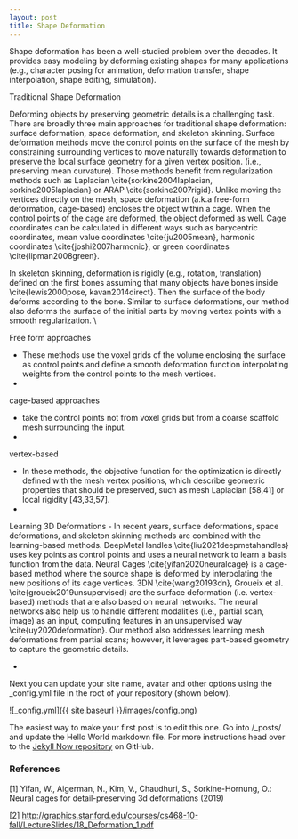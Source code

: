 ```yaml
---
layout: post
title: Shape Deformation
---
```

Shape deformation has been a well-studied problem over the decades. It provides easy modeling by deforming existing shapes for many applications (e.g., character posing for animation, deformation transfer, shape interpolation, shape editing, simulation).

Traditional Shape Deformation

Deforming objects by preserving geometric details is a challenging task. There are broadly three main approaches for traditional shape deformation: surface deformation, space deformation, and skeleton skinning. Surface deformation methods move the control points on the surface of the mesh by constraining surrounding vertices to move naturally towards deformation to preserve the local surface geometry for a given vertex position.  (i.e., preserving mean curvature). Those methods benefit from regularization methods such as Laplacian \cite{sorkine2004laplacian, sorkine2005laplacian} or ARAP  \cite{sorkine2007rigid}. Unlike moving the vertices directly on the mesh, space deformation (a.k.a free-form deformation, cage-based) encloses the object within a cage. When the control points of the cage are deformed, the object deformed as well. Cage coordinates can be calculated in different ways such as barycentric coordinates, mean value coordinates \cite{ju2005mean}, harmonic coordinates \cite{joshi2007harmonic}, or green coordinates \cite{lipman2008green}.

In skeleton skinning, deformation is rigidly (e.g., rotation, translation) defined on the first bones assuming that many objects have bones inside \cite{lewis2000pose, kavan2014direct}. Then the surface of the body deforms according to the bone. Similar to surface deformations, our method also deforms the surface of the initial parts by moving vertex points with a smooth regularization. \\


Free form approaches
- These methods use the voxel grids of the volume enclosing the surface as control points and define a smooth deformation function interpolating weights from the control points to the mesh vertices.
- 
cage-based approaches
- take the control points not from voxel grids but from a coarse scaffold mesh surrounding the input.
- 
vertex-based
- In these methods, the objective function for the optimization is directly defined with the mesh vertex positions, which describe geometric properties that should be preserved, such as mesh Laplacian [58,41] or local rigidity [43,33,57].
- 

Learning 3D Deformations - In recent years, surface deformations, space deformations, and skeleton skinning methods are combined with the learning-based methods. DeepMetaHandles \cite{liu2021deepmetahandles} uses key points as control points and uses a neural network to learn a basis function from the data. Neural Cages \cite{yifan2020neuralcage} is a cage-based method where the source shape is deformed by interpolating the new positions of its cage vertices. 3DN \cite{wang20193dn}, Groueix et al. \cite{groueix2019unsupervised} are the surface deformation (i.e. vertex-based) methods that are also based on neural networks. The neural networks also help us to handle different modalities (i.e., partial scan, image) as an input, computing features in an unsupervised way \cite{uy2020deformation}. Our method also addresses learning mesh deformations from partial scans; however, it leverages part-based geometry to capture the geometric details.


- 

Next you can update your site name, avatar and other options using the _config.yml file in the root of your repository (shown below).

![_config.yml]({{ site.baseurl }}/images/config.png)

The easiest way to make your first post is to edit this one. Go into /_posts/ and update the Hello World markdown file. For more instructions head over to the [Jekyll Now repository](https://github.com/barryclark/jekyll-now) on GitHub.

### References
[1] Yifan, W., Aigerman, N., Kim, V., Chaudhuri, S., Sorkine-Hornung, O.: Neural
cages for detail-preserving 3d deformations (2019) 

[2] http://graphics.stanford.edu/courses/cs468-10-fall/LectureSlides/18_Deformation_1.pdf
